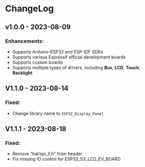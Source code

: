 # ChangeLog

## v1.0.0 - 2023-08-09

### Enhancements:

* Supports Arduino-ESP32 and ESP-IDF SDKs
* Supports various Espressif official development boards
* Supports custom boards
* Supports multiple types of drivers, including **Bus**, **LCD**, **Touch**, **Backlight**

## V1.1.0 - 2023-08-14

### Fixed:

* Change library name to `ESP32_Display_Panel`

## V1.1.1 - 2023-08-18

### Fixed:

* Remove "hal/spi_ll.h" from header
* Fix missing IO control for ESP32_S3_LCD_EV_BOARD
